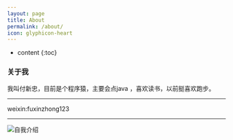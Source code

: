 ```yaml
---
layout: page
title: About
permalink: /about/
icon: glyphicon-heart
---
```



* content
{:toc}


### 关于我
我叫付新忠，目前是个程序猿，主要会点java ，喜欢读书，以前挺喜欢跑步。


---

weixin:fuxinzhong123

---

![自我介绍](http://7xpuj1.com1.z0.glb.clouddn.com/8ae07e9b6ea85bf53a5b1404e912b848_r.jpg)


